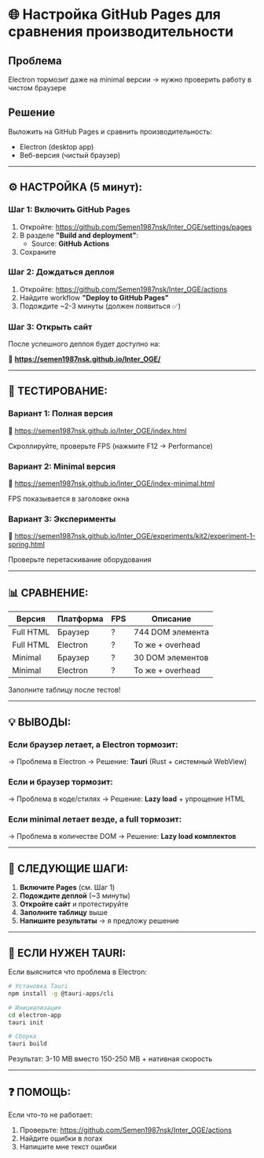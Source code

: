 # 🌐 Настройка GitHub Pages для сравнения производительности

## Проблема
Electron тормозит даже на minimal версии → нужно проверить работу в чистом браузере

## Решение
Выложить на GitHub Pages и сравнить производительность:
- Electron (desktop app)
- Веб-версия (чистый браузер)

---

## ⚙️ НАСТРОЙКА (5 минут):

### Шаг 1: Включить GitHub Pages
1. Откройте: https://github.com/Semen1987nsk/Inter_OGE/settings/pages
2. В разделе **"Build and deployment"**:
   - Source: **GitHub Actions**
3. Сохраните

### Шаг 2: Дождаться деплоя
1. Откройте: https://github.com/Semen1987nsk/Inter_OGE/actions
2. Найдите workflow **"Deploy to GitHub Pages"**
3. Подождите ~2-3 минуты (должен появиться ✅)

### Шаг 3: Открыть сайт
После успешного деплоя будет доступно на:

🔗 **https://semen1987nsk.github.io/Inter_OGE/**

---

## 🧪 ТЕСТИРОВАНИЕ:

### Вариант 1: Полная версия
🔗 https://semen1987nsk.github.io/Inter_OGE/index.html

Скроллируйте, проверьте FPS (нажмите F12 → Performance)

### Вариант 2: Minimal версия  
🔗 https://semen1987nsk.github.io/Inter_OGE/index-minimal.html

FPS показывается в заголовке окна

### Вариант 3: Эксперименты
🔗 https://semen1987nsk.github.io/Inter_OGE/experiments/kit2/experiment-1-spring.html

Проверьте перетаскивание оборудования

---

## 📊 СРАВНЕНИЕ:

| Версия | Платформа | FPS | Описание |
|--------|-----------|-----|----------|
| Full HTML | Браузер | ? | 744 DOM элемента |
| Full HTML | Electron | ? | То же + overhead |
| Minimal | Браузер | ? | 30 DOM элементов |
| Minimal | Electron | ? | То же + overhead |

Заполните таблицу после тестов!

---

## 💡 ВЫВОДЫ:

### Если браузер летает, а Electron тормозит:
→ Проблема в Electron
→ Решение: **Tauri** (Rust + системный WebView)

### Если и браузер тормозит:
→ Проблема в коде/стилях
→ Решение: **Lazy load** + упрощение HTML

### Если minimal летает везде, а full тормозит:
→ Проблема в количестве DOM
→ Решение: **Lazy load комплектов**

---

## 🚀 СЛЕДУЮЩИЕ ШАГИ:

1. **Включите Pages** (см. Шаг 1)
2. **Подождите деплой** (~3 минуты)
3. **Откройте сайт** и протестируйте
4. **Заполните таблицу** выше
5. **Напишите результаты** → я предложу решение

---

## 🔧 ЕСЛИ НУЖЕН TAURI:

Если выяснится что проблема в Electron:

```bash
# Установка Tauri
npm install -g @tauri-apps/cli

# Инициализация
cd electron-app
tauri init

# Сборка
tauri build
```

Результат: 3-10 MB вместо 150-250 MB + нативная скорость

---

## ❓ ПОМОЩЬ:

Если что-то не работает:
1. Проверьте: https://github.com/Semen1987nsk/Inter_OGE/actions
2. Найдите ошибки в логах
3. Напишите мне текст ошибки
